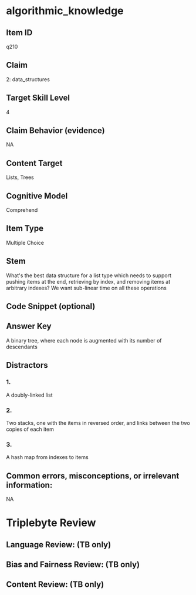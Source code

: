 # algorithmic_knowledge

## Item ID
q210

## Claim
2: data_structures

## Target Skill Level
4

## Claim Behavior (evidence)
NA

## Content Target
Lists, Trees

## Cognitive Model
Comprehend

## Item Type
Multiple Choice

## Stem
What's the best data structure for a list type which needs to support  pushing items at the end, retrieving by index, and removing items at arbitrary indexes? We want sub-linear time on all these operations

## Code Snippet (optional)


## Answer Key
A binary tree, where each node is augmented with its number of descendants

## Distractors

### 1.
A doubly-linked list

### 2.
Two stacks, one with the items in reversed order, and links between the two copies of each item

### 3.
A hash map from indexes to items

## Common errors, misconceptions, or irrelevant information:
NA

# Triplebyte Review


## Language Review: (TB only)


## Bias and Fairness Review: (TB only)


## Content Review: (TB only)

